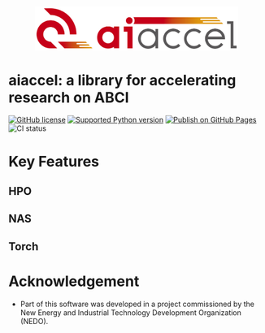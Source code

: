 <div align="center"><img src="https://raw.githubusercontent.com/aistairc/aiaccel/master/docs/image/logo_aiaccel.png" width="400"/></div>

# aiaccel: a library for accelerating research on ABCI
[![GitHub license](https://img.shields.io/github/license/aistairc/aiaccel.svg)](https://github.com/3bisuoka/aiaccel)
[![Supported Python version](https://img.shields.io/badge/Python-3.8-blue)](https://github.com/3bisuoka/aiaccel)
[![Publish on GitHub Pages](https://github.com/3bisuoka/aiaccel/actions/workflows/publish_pages.yaml/badge.svg)](https://github.com/3bisuoka/aiaccel/actions/workflows/publish_pages.yaml)
![CI status](https://github.com/3bisuoka/aiaccel/actions/workflows/actions.yaml/badge.svg)

# Key Features
## HPO

## NAS

## Torch

# Acknowledgement
* Part of this software was developed in a project commissioned by the New Energy and Industrial Technology Development Organization (NEDO).
